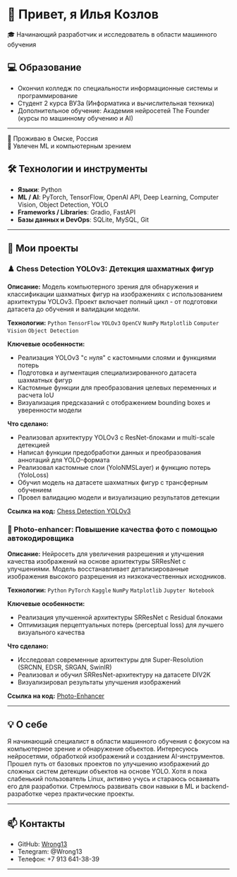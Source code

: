 # 👋 Привет, я Илья Козлов

🎓 Начинающий разработчик и исследователь в области машинного обучения   
## 💻 Образование
- Окончил колледж по специальности информационные системы и программирование
- Студент 2 курса ВУЗа (Информатика и вычислительная техника)  
- Дополнительное обучение: Академия нейросетей The Founder (курсы по машинному обучению и AI)

---

📍 Проживаю в Омске, Россия  
🚀 Увлечен ML и компьютерным зрением

## 🛠 Технологии и инструменты

- **Языки**: Python
- **ML / AI**: PyTorch, TensorFlow, OpenAI API, Deep Learning, Computer Vision, Object Detection, YOLO
- **Frameworks / Libraries**: Gradio, FastAPI
- **Базы данных и DevOps**: SQLite, MySQL, Git

---

## 🔧 Мои проекты

### ♟️ Chess Detection YOLOv3: Детекция шахматных фигур

**Описание:** Модель компьютерного зрения для обнаружения и классификации шахматных фигур на изображениях с использованием архитектуры YOLOv3. Проект включает полный цикл - от подготовки датасета до обучения и валидации модели.

**Технологии:** `Python` `TensorFlow` `YOLOv3` `OpenCV` `NumPy` `Matplotlib` `Computer Vision` `Object Detection`

**Ключевые особенности:**
- Реализация YOLOv3 "с нуля" с кастомными слоями и функциями потерь
- Подготовка и аугментация специализированного датасета шахматных фигур
- Кастомные функции для преобразования целевых переменных и расчета IoU
- Визуализация предсказаний с отображением bounding boxes и уверенности модели

**Что сделано:**
- Реализовал архитектуру YOLOv3 с ResNet-блоками и multi-scale детекцией
- Написал функции предобработки данных и преобразования аннотаций для YOLO-формата
- Реализовал кастомные слои (YoloNMSLayer) и функцию потерь (YoloLoss)
- Обучил модель на датасете шахматных фигур с трансферным обучением
- Провел валидацию модели и визуализацию результатов детекции

**Ссылка на код:** [Chess Detection YOLOv3](https://github.com/Wrong13/ChessDetectionYOLOv3)

### 📸 Photo-enhancer: Повышение качества фото с помощью автокодировщика

**Описание:** Нейросеть для увеличения разрешения и улучшения качества изображений на основе архитектуры SRResNet с улучшениями. Модель восстанавливает детализированные изображения высокого разрешения из низкокачественных исходников.

**Технологии:** `Python` `PyTorch` `Kaggle` `NumPy` `Matplotlib` `Jupyter Notebook`

**Ключевые особенности:**
- Реализация улучшенной архитектуры SRResNet с Residual блоками
- Оптимизация перцептуальных потерь (perceptual loss) для лучшего визуального качества

**Что сделано:**
- Исследовал современные архитектуры для Super-Resolution (SRCNN, EDSR, SRGAN, SwinIR)
- Реализовал и обучил SRResNet-архитектуру на датасете DIV2K
- Визуализировал результаты улучшения изображений

**Ссылка на код:** [Photo-Enhancer](https://github.com/Wrong13/photo-enhancer)

---

## 💡 О себе

Я начинающий специалист в области машинного обучения с фокусом на компьютерное зрение и обнаружение объектов. Интересуюсь нейросетями, обработкой изображений и созданием AI-инструментов. Прошел путь от базовых проектов по улучшению изображений до сложных систем детекции объектов на основе YOLO. Хотя я пока слабенький пользователь Linux, активно учусь и стараюсь осваивать его для разработки. Стремлюсь развивать свои навыки в ML и backend-разработке через практические проекты.

---

## 📫 Контакты

- GitHub: [Wrong13](https://github.com/Wrong13)  
- Телеgram: @Wrong13
- Телефон: +7 913 641-38-39  

---
